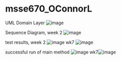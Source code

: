 # msse670_OConnorL

UML Domain Layer
![image](https://github.com/loconnor002/msse670_OConnorL/assets/148510444/0a6d6bcf-3bb5-4efd-8fc2-b5dbf45247e2)

Sequence Diagram, week 2
![image](https://github.com/loconnor002/msse670_OConnorL/assets/148510444/6e84cec6-f34e-4568-8198-04fba8e63c2a)

test results, week 2
![image](https://github.com/loconnor002/msse670_OConnorL/assets/148510444/ac9d9563-3a3e-4eef-9477-3e2aef58f32d)
wk7 ![image](https://github.com/loconnor002/msse670_OConnorL/assets/148510444/107e565b-6cc5-4cb3-8e3f-5f2700faf991)

successful run of main method
![image](https://github.com/loconnor002/msse670_OConnorL/assets/148510444/676d73a5-d980-4358-b3f5-fec0247131b3)
wk7![image](https://github.com/loconnor002/msse670_OConnorL/assets/148510444/35ff0121-68fb-4307-944b-7f84ee2fcae0)

